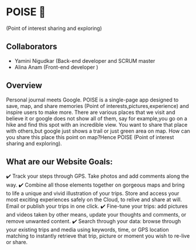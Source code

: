# POISE 📍
(Point of interest sharing and exploring)

## Collaborators
- Yamini Nigudkar (Back-end developer and SCRUM master
- Alina Anam (Front-end developer )

## Overview
Personal journal meets Google. POISE is a single-page app designed to save, map, and share memories (Point of interests,pictures,experience) and inspire users to make more. 
There are various places that we visit and believe it or google does not show all of them, say for example,you go on a hike and find this spot with an incredible view. You want to share that place with others,but google just shows a trail or just green area on map. How can you share this place this point on map?Hence POISE (Point of interest sharing and exploring).

## What are our Website Goals:
✔️ Track your steps through GPS. Take photos and add comments along the way. 
✔️ Combine all those elements together on gorgeous maps and bring to life a unique and vivid illustration of your trips.
 Store and access your most exciting experiences safely on the Cloud, to relive and share at will. Email or publish your trips in one     click.
✔️ Fine-tune your trips: add pictures and videos taken by other means, update your thoughts and comments, or remove unwanted content.
✔️ Search through your data: browse through your existing trips and media using keywords, time, or GPS location matching to instantly  retrieve that trip, picture or moment you wish to re-live or share.
